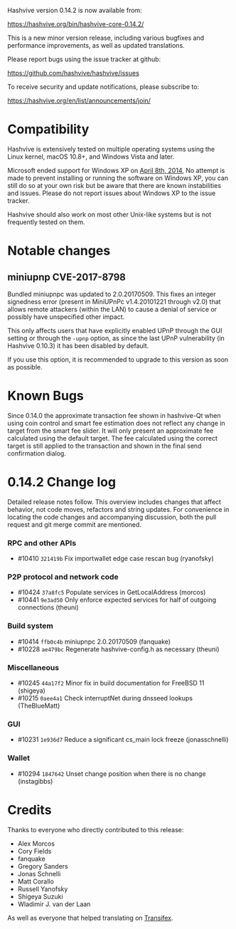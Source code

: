 Hashvive version 0.14.2 is now available from:

<https://hashvive.org/bin/hashvive-core-0.14.2/>

This is a new minor version release, including various bugfixes and
performance improvements, as well as updated translations.

Please report bugs using the issue tracker at github:

<https://github.com/hashvive/hashvive/issues>

To receive security and update notifications, please subscribe to:

<https://hashvive.org/en/list/announcements/join/>

# Compatibility

Hashvive is extensively tested on multiple operating systems using
the Linux kernel, macOS 10.8+, and Windows Vista and later.

Microsoft ended support for Windows XP on [April 8th, 2014](https://www.microsoft.com/en-us/WindowsForBusiness/end-of-xp-support),
No attempt is made to prevent installing or running the software on Windows XP, you
can still do so at your own risk but be aware that there are known instabilities and issues.
Please do not report issues about Windows XP to the issue tracker.

Hashvive should also work on most other Unix-like systems but is not
frequently tested on them.

# Notable changes

## miniupnp CVE-2017-8798

Bundled miniupnpc was updated to 2.0.20170509. This fixes an integer signedness error
(present in MiniUPnPc v1.4.20101221 through v2.0) that allows remote attackers
(within the LAN) to cause a denial of service or possibly have unspecified
other impact.

This only affects users that have explicitly enabled UPnP through the GUI
setting or through the `-upnp` option, as since the last UPnP vulnerability
(in Hashvive 0.10.3) it has been disabled by default.

If you use this option, it is recommended to upgrade to this version as soon as
possible.

# Known Bugs

Since 0.14.0 the approximate transaction fee shown in hashvive-Qt when using coin
control and smart fee estimation does not reflect any change in target from the
smart fee slider. It will only present an approximate fee calculated using the
default target. The fee calculated using the correct target is still applied to
the transaction and shown in the final send confirmation dialog.

# 0.14.2 Change log

Detailed release notes follow. This overview includes changes that affect
behavior, not code moves, refactors and string updates. For convenience in locating
the code changes and accompanying discussion, both the pull request and
git merge commit are mentioned.

### RPC and other APIs

- #10410 `321419b` Fix importwallet edge case rescan bug (ryanofsky)

### P2P protocol and network code

- #10424 `37a8fc5` Populate services in GetLocalAddress (morcos)
- #10441 `9e3ad50` Only enforce expected services for half of outgoing connections (theuni)

### Build system

- #10414 `ffb0c4b` miniupnpc 2.0.20170509 (fanquake)
- #10228 `ae479bc` Regenerate hashvive-config.h as necessary (theuni)

### Miscellaneous

- #10245 `44a17f2` Minor fix in build documentation for FreeBSD 11 (shigeya)
- #10215 `0aee4a1` Check interruptNet during dnsseed lookups (TheBlueMatt)

### GUI

- #10231 `1e936d7` Reduce a significant cs_main lock freeze (jonasschnelli)

### Wallet

- #10294 `1847642` Unset change position when there is no change (instagibbs)

# Credits

Thanks to everyone who directly contributed to this release:

- Alex Morcos
- Cory Fields
- fanquake
- Gregory Sanders
- Jonas Schnelli
- Matt Corallo
- Russell Yanofsky
- Shigeya Suzuki
- Wladimir J. van der Laan

As well as everyone that helped translating on [Transifex](https://www.transifex.com/projects/p/hashvive/).
